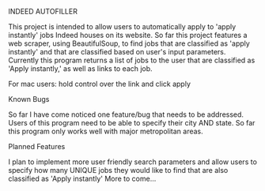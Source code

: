 INDEED AUTOFILLER

This project is intended to allow users to automatically apply to 'apply instantly' jobs Indeed houses on its website. 
So far this project features a web scraper, using BeautifulSoup, to find jobs that are classified as 'apply instantly' and that are classified based on user's input parameters.
Currently this program returns a list of jobs to the user that are classified as 'Apply instantly,' as well as links to each job.

For mac users: hold control over the link and click apply


Known Bugs

So far I have come noticed one feature/bug that needs to be addressed. Users of this program need to be able to specify their city AND state. So far this program only works well with major metropolitan areas.


Planned Features

I plan to implement more user friendly search parameters and allow users to specify how many UNIQUE jobs they would like to find that are also classified as 'Apply instantly'
More to come...
